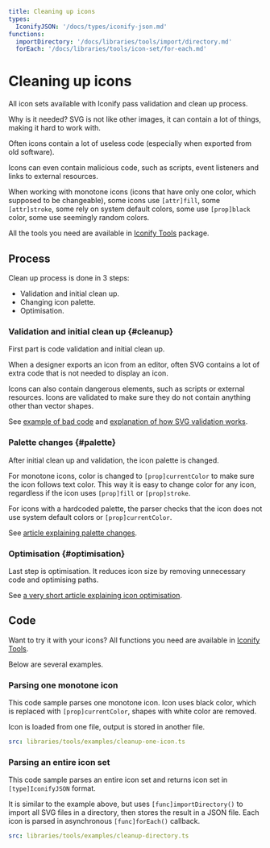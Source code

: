 ```yaml
title: Cleaning up icons
types:
  IconifyJSON: '/docs/types/iconify-json.md'
functions:
  importDirectory: '/docs/libraries/tools/import/directory.md'
  forEach: '/docs/libraries/tools/icon-set/for-each.md'
```

# Cleaning up icons

All icon sets available with Iconify pass validation and clean up process.

Why is it needed? SVG is not like other images, it can contain a lot of things, making it hard to work with.

Often icons contain a lot of useless code (especially when exported from old software).

Icons can even contain malicious code, such as scripts, event listeners and links to external resources.

When working with monotone icons (icons that have only one color, which supposed to be changeable), some icons use `[attr]fill`, some `[attr]stroke`, some rely on system default colors, some use `[prop]black` color, some use seemingly random colors.

All the tools you need are available in [Iconify Tools](/docs/libraries/tools/index.md) package.

## Process

Clean up process is done in 3 steps:

- Validation and initial clean up.
- Changing icon palette.
- Optimisation.

### Validation and initial clean up {#cleanup}

First part is code validation and initial clean up.

When a designer exports an icon from an editor, often SVG contains a lot of extra code that is not needed to display an icon.

Icons can also contain dangerous elements, such as scripts or external resources. Icons are validated to make sure they do not contain anything other than vector shapes.

See [example of bad code](./cleanup.md) and [explanation of how SVG validation works](./validate.md).

### Palette changes {#palette}

After initial clean up and validation, the icon palette is changed.

For monotone icons, color is changed to `[prop]currentColor` to make sure the icon follows text color. This way it is easy to change color for any icon, regardless if the icon uses `[prop]fill` or `[prop]stroke`.

For icons with a hardcoded palette, the parser checks that the icon does not use system default colors or `[prop]currentColor`.

See [article explaining palette changes](./palette.md).

### Optimisation {#optimisation}

Last step is optimisation. It reduces icon size by removing unnecessary code and optimising paths.

See [a very short article explaining icon optimisation](./optimise.md).

## Code

Want to try it with your icons? All functions you need are available in [Iconify Tools](/docs/libraries/tools/index.md).

Below are several examples.

### Parsing one monotone icon

This code sample parses one monotone icon. Icon uses black color, which is replaced with `[prop]currentColor`, shapes with white color are removed.

Icon is loaded from one file, output is stored in another file.

```yaml
src: libraries/tools/examples/cleanup-one-icon.ts
```

### Parsing an entire icon set

This code sample parses an entire icon set and returns icon set in `[type]IconifyJSON` format.

It is similar to the example above, but uses `[func]importDirectory()` to import all SVG files in a directory, then stores the result in a JSON file. Each icon is parsed in asynchronous `[func]forEach()` callback.

```yaml
src: libraries/tools/examples/cleanup-directory.ts
```
